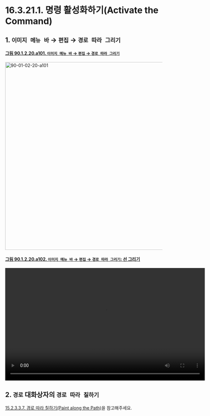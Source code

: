 # 16.3.21.1. 명령 활성화하기(Activate the Command)

<a id="16-03-21-01-s1"></a>

## 1. `이미지 메뉴 바` → `편집` → `경로 따라 그리기`

<a id="90-01-02-20-a101"></a>

#### [그림 90.1.2.20.a101. `이미지 메뉴 바` → `편집` → `경로 따라 그리기`](./90-01-02-20-stroke_path.md#90-01-02-20-a101)
<img width="980" height="601" alt="90-01-02-20-a101" src="https://github.com/user-attachments/assets/108c43c0-a5ec-43da-822d-f395d7518af0" />

<a id="90-01-02-20-a102"></a>

#### [그림 90.1.2.20.a102. `이미지 메뉴 바` → `편집` → `경로 따라 그리기`: 선 그리기](./90-01-02-20-stroke_path.md#90-01-02-20-a102)
<video controls="controls" width="640" height="360" src="https://github.com/wonder13662/gimp/assets/15767104/4248aea3-b002-4970-9f06-1c9b00c961eb"></video>

<a id="16-03-21-01-s2"></a>

## 2. `경로` 대화상자의 `경로 따라 칠하기`
[15.2.3.3.7. 경로 따라 칠하기(Paint along the Path)](./15-02-03-03-07-paint_along_the_path.md)을 참고해주세요.